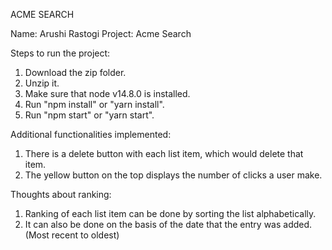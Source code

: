 ACME SEARCH 

Name: Arushi Rastogi
Project: Acme Search

Steps to run the project:
1. Download the zip folder.
2. Unzip it.
3. Make sure that node v14.8.0 is installed.
4. Run "npm install" or "yarn install".
5. Run "npm start" or "yarn start".

Additional functionalities implemented:
1. There is a delete button with each list item, which would delete that item.
2. The yellow button on the top displays the number of clicks a user make.

Thoughts about ranking:

1. Ranking of each list item can be done by sorting the list alphabetically.
2. It can also be done on the basis of the date that the entry was added. (Most recent to oldest)

